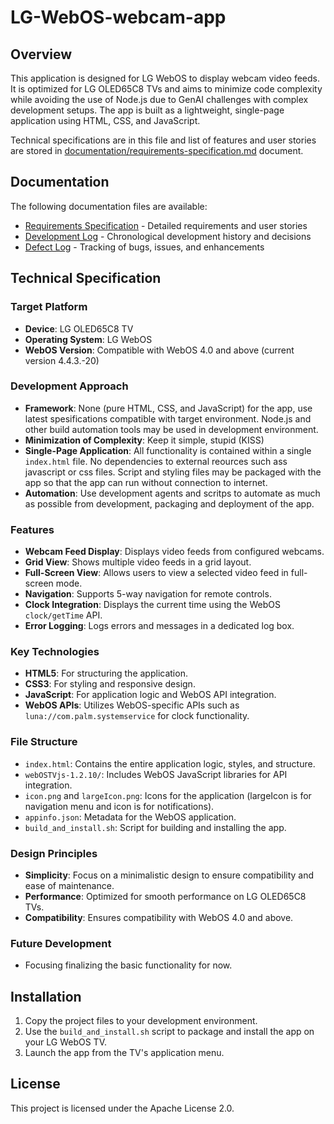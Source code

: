 # LG-WebOS-webcam-app

## Overview
This application is designed for LG WebOS to display webcam video feeds. It is optimized for LG OLED65C8 TVs and aims to minimize code complexity while avoiding the use of Node.js due to GenAI challenges with complex development setups. The app is built as a lightweight, single-page application using HTML, CSS, and JavaScript.

Technical specifications are in this file and list of features and user stories are stored in [documentation/requirements-specification.md](documentation/requirements-specification.md) document.

## Documentation
The following documentation files are available:
- [Requirements Specification](documentation/requirements-specification.md) - Detailed requirements and user stories
- [Development Log](documentation/development-log.md) - Chronological development history and decisions
- [Defect Log](documentation/defect-log.md) - Tracking of bugs, issues, and enhancements

## Technical Specification

### Target Platform
- **Device**: LG OLED65C8 TV
- **Operating System**: LG WebOS
- **WebOS Version**: Compatible with WebOS 4.0 and above (current version 4.4.3.-20)

### Development Approach
- **Framework**: None (pure HTML, CSS, and JavaScript) for the app, use latest spesifications compatible with target environment. Node.js and other build automation tools may be used in development environment.
- **Minimization of Complexity**: Keep it simple, stupid (KISS)
- **Single-Page Application**: All functionality is contained within a single `index.html` file. No dependencies to external reources such ass javascript or css files. Script and styling files may be packaged with the app so that the app can run without connection to internet.
- **Automation**: Use development agents and scritps to automate as much as possible from development, packaging and deployment of the app.

### Features
- **Webcam Feed Display**: Displays video feeds from configured webcams.
- **Grid View**: Shows multiple video feeds in a grid layout.
- **Full-Screen View**: Allows users to view a selected video feed in full-screen mode.
- **Navigation**: Supports 5-way navigation for remote controls.
- **Clock Integration**: Displays the current time using the WebOS `clock/getTime` API.
- **Error Logging**: Logs errors and messages in a dedicated log box.

### Key Technologies
- **HTML5**: For structuring the application.
- **CSS3**: For styling and responsive design.
- **JavaScript**: For application logic and WebOS API integration.
- **WebOS APIs**: Utilizes WebOS-specific APIs such as `luna://com.palm.systemservice` for clock functionality.

### File Structure
- `index.html`: Contains the entire application logic, styles, and structure.
- `webOSTVjs-1.2.10/`: Includes WebOS JavaScript libraries for API integration.
- `icon.png` and `largeIcon.png`: Icons for the application (largeIcon is for navigation menu and icon is for notifications).
- `appinfo.json`: Metadata for the WebOS application.
- `build_and_install.sh`: Script for building and installing the app.

### Design Principles
- **Simplicity**: Focus on a minimalistic design to ensure compatibility and ease of maintenance.
- **Performance**: Optimized for smooth performance on LG OLED65C8 TVs.
- **Compatibility**: Ensures compatibility with WebOS 4.0 and above.

### Future Development
- Focusing finalizing the basic functionality for now.

## Installation
1. Copy the project files to your development environment.
2. Use the `build_and_install.sh` script to package and install the app on your LG WebOS TV.
3. Launch the app from the TV's application menu.

## License
This project is licensed under the Apache License 2.0.
